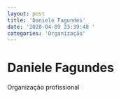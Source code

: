 ```yaml
---
layout: post
title: 'Daniele Fagundes'
date: '2020-04-09 23:39:48 '
categories: 'Organização'
---
```


# Daniele Fagundes

Organização profissional 
